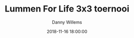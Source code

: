 ---
layout: album
title: Lummen For Life 3x3 toernooi
description: Lummen For Life 3x3, 16 November 2018.
date: 2018-11-16 18:00:00
cover: /albums/2018-11-16-Lummen-for-Life/thumbnails/DSC_0059.jpg
author: Danny Willems
pagination: 
  enabled: true
  images: true
  imageLayout: image
  itemsPerPage: 128
---